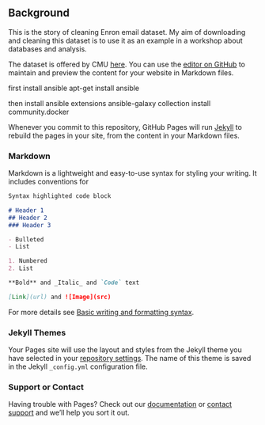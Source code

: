 ## Background
This is the story of cleaning Enron email dataset. My aim of downloading and
cleaning this dataset is to use it as an example in a workshop about databases
and analysis. 

The dataset is offered by CMU [here](https://www.cs.cmu.edu/~enron/). 
You can use the [editor on GitHub](https://github.com/razekmh/Enron-emails-cleaning/edit/gh-pages/index.md) to maintain and preview the content for your website in Markdown files.


first install ansible
apt-get install ansible

then install ansible extensions
ansible-galaxy collection install community.docker


Whenever you commit to this repository, GitHub Pages will run [Jekyll](https://jekyllrb.com/) to rebuild the pages in your site, from the content in your Markdown files.

### Markdown

Markdown is a lightweight and easy-to-use syntax for styling your writing. It includes conventions for

```markdown
Syntax highlighted code block

# Header 1
## Header 2
### Header 3

- Bulleted
- List

1. Numbered
2. List

**Bold** and _Italic_ and `Code` text

[Link](url) and ![Image](src)
```

For more details see [Basic writing and formatting syntax](https://docs.github.com/en/github/writing-on-github/getting-started-with-writing-and-formatting-on-github/basic-writing-and-formatting-syntax).

### Jekyll Themes

Your Pages site will use the layout and styles from the Jekyll theme you have selected in your [repository settings](https://github.com/razekmh/Enron-emails-cleaning/settings/pages). The name of this theme is saved in the Jekyll `_config.yml` configuration file.

### Support or Contact

Having trouble with Pages? Check out our [documentation](https://docs.github.com/categories/github-pages-basics/) or [contact support](https://support.github.com/contact) and we’ll help you sort it out.
